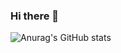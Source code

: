### Hi there 👋
![Anurag's GitHub stats](https://github-readme-stats.vercel.app/api?username=fcaramez&show_icons=true&theme=monokai)



